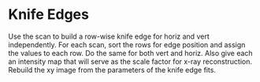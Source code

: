 # Knife Edges  

Use the scan to build a row-wise knife edge for horiz and vert independently. 
For each scan, sort the rows for edge position and assign the values to each row. 
Do the same for both vert and horiz. 
Also give each an intensity map that will serve as the scale factor for x-ray reconstruction. 
Rebuild the xy image from the parameters of the knife edge fits.

